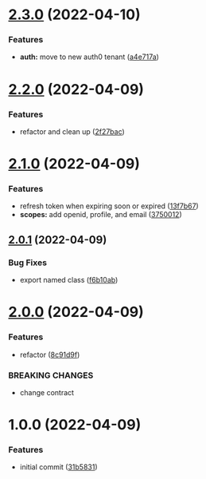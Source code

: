 # [2.3.0](https://github.com/garredow/kaiware-sync/compare/v2.2.0...v2.3.0) (2022-04-10)


### Features

* **auth:** move to new auth0 tenant ([a4e717a](https://github.com/garredow/kaiware-sync/commit/a4e717a42fa1da415466bf71a3650a600823b241))

# [2.2.0](https://github.com/garredow/kaiware-sync/compare/v2.1.0...v2.2.0) (2022-04-09)


### Features

* refactor and clean up ([2f27bac](https://github.com/garredow/kaiware-sync/commit/2f27bace4d83dafe6e8a39e54ec02e2568bea935))

# [2.1.0](https://github.com/garredow/kaiware-sync/compare/v2.0.1...v2.1.0) (2022-04-09)


### Features

* refresh token when expiring soon or expired ([13f7b67](https://github.com/garredow/kaiware-sync/commit/13f7b67c8cb8315ab9890d47041dc407ff2761b8))
* **scopes:** add openid, profile, and email ([3750012](https://github.com/garredow/kaiware-sync/commit/375001258476c6da37b8bf49325e247437609f8e))

## [2.0.1](https://github.com/garredow/kaiware-sync/compare/v2.0.0...v2.0.1) (2022-04-09)


### Bug Fixes

* export named class ([f6b10ab](https://github.com/garredow/kaiware-sync/commit/f6b10abaa875b50087681fcd0feb3df4e4d9aa8a))

# [2.0.0](https://github.com/garredow/kaiware-sync/compare/v1.0.0...v2.0.0) (2022-04-09)


### Features

* refactor ([8c91d9f](https://github.com/garredow/kaiware-sync/commit/8c91d9f8eb1d9f5ab264ed8ec8ae1ddc84c9c60b))


### BREAKING CHANGES

* change contract

# 1.0.0 (2022-04-09)

### Features

- initial commit ([31b5831](https://github.com/garredow/kaiware-sync/commit/31b5831ee9f568b51da0c6b936224375bece3ffc))
